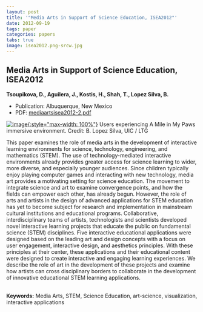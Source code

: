 ```yaml
---
layout: post
title: '"Media Arts in Support of Science Education, ISEA2012"'
date: 2012-09-19
tags: paper
categories: papers
tabs: true
image: isea2012.png-srcw.jpg
---
```


## Media Arts in Support of Science Education, ISEA2012
**Tsoupikova, D., Aguilera, J., Kostis, H., Shah, T., Lopez Silva, B.**
- Publication: Albuquerque, New Mexico
- PDF: [mediaartsisea2012-2.pdf](/documents/mediaartsisea2012-2.pdf)


[![image](https://www.evl.uic.edu/output/originals/isea2012.png-srcw.jpg){:style="max-width: 100%"}](https://www.evl.uic.edu/output/originals/isea2012.png-srcw.jpg)
Users experiencing A Mile in My Paws immersive environment.
Credit: B. Lopez Silva, UIC / LTG

This paper examines the role of media arts in the development of interactive learning environments for science, technology, engineering, and mathematics (STEM). The use of technology-mediated interactive environments already provides greater access for science learning to wider, more diverse, and especially younger audiences. Since children typically enjoy playing computer games and interacting with new technology, media art provides a motivating setting for science education. The movement to integrate science and art to examine convergence points, and how the fields can empower each other, has already begun. However, the role of arts and artists in the design of advanced applications for STEM education has yet to become subject for research and implementation in mainstream cultural institutions and educational programs. Collaborative, interdisciplinary teams of artists, technologists and scientists developed novel interactive learning projects that educate the public on fundamental science (STEM) disciplines. Five interactive educational applications were designed based on the leading art and design concepts with a focus on user engagement, interactive design, and aesthetics principles. With these principles at their center, these applications and their educational content were designed to create interactive and engaging learning experiences. We describe the role of art in the development of these projects and examine how artists can cross disciplinary borders to collaborate in the development of innovative educational STEM learning applications.<br><br>

<strong>Keywords:</strong> Media Arts, STEM, Science Education, art-science, visualization, interactive applications